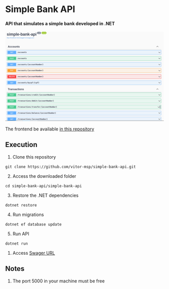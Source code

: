 # Simple Bank API

#### API that simulates a simple bank developed in .NET

![API Swagger screenshot](assets/api-print.png)

The frontend be available [in this repository](https://github.com/vitor-msp/simple-bank-front)

## Execution

1. Clone this repository
```
git clone https://github.com/vitor-msp/simple-bank-api.git
```

2. Access the downloaded folder
```
cd simple-bank-api/simple-bank-api
```

3. Restore the .NET dependencies
```
dotnet restore
```

4. Run migrations
```
dotnet ef database update
```

5. Run API
```
dotnet run
```

1. Access [Swager URL](http://localhost:5000/swagger)

## Notes

1. The port 5000 in your machine must be free